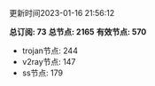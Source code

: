 更新时间2023-01-16 21:56:12

**总订阅: 73**
**总节点: 2165**
**有效节点: 570**
- trojan节点: 244
- v2ray节点: 147
- ss节点: 179

